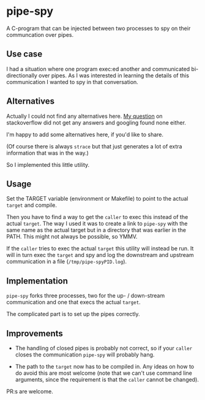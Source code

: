 # pipe-spy

A C-program that can be injected between two processes to spy on their communcation over pipes.

## Use case

I had a situation where one program exec:ed another and communicated
bi-directionally over pipes. As I was interested in learning the
details of this communication I wanted to spy in that conversation.

## Alternatives

Actually I could not find any alternatives here. [My question](https://stackoverflow.com/questions/59937720/how-to-inject-logging-of-communication-over-pipes) on
stackoverflow did not get any answers and googling found none either.

I'm happy to add some alternatives here, if you'd like to share.

(Of course there is always `strace` but that just generates a lot of
extra information that was in the way.)

So I implemented this little utility.

## Usage

Set the TARGET variable (environment or Makefile) to point to the
actual `target` and compile.

Then you have to find a way to get the `caller` to exec this instead of the
actual `target`. The way I used it was to create a link to `pipe-spy`
with the same name as the actual target but in a directory that was
earlier in the PATH. This might not always be possible, so YMMV.

If the `caller` tries to exec the actual `target` this utility will
instead be run. It will in turn exec the `target` and spy and log the
downstream and upstream communication in a file
(`/tmp/pipe-spyPID.log`).

## Implementation

`pipe-spy` forks three processes, two for the up- / down-stream
communication and one that execs the actual `target`.

The complicated part is to set up the pipes correctly.

## Improvements

- The handling of closed pipes is probably not correct, so if your
`caller` closes the communication `pipe-spy` will probably hang.

- The path to the `target` now has to be compiled in. Any ideas on how
  to do avoid this are most welcome (note that we can't use command
  line arguments, since the requirement is that the `caller` cannot be
  changed).

PR:s are welcome.
